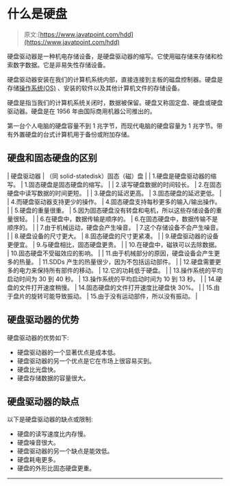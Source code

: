 # 什么是硬盘

> 原文:[https://www.javatpoint.com/hdd](https://www.javatpoint.com/hdd)

硬盘驱动器是一种机电存储设备，是硬盘驱动器的缩写。它使用磁存储来存储和检索数字数据。它是非易失性存储设备。

硬盘驱动器安装在我们的计算机系统内部，直接连接到主板的磁盘控制器。硬盘是存储[操作系统(OS)](https://www.javatpoint.com/operating-system) 、安装的软件以及其他计算机文件的存储设备。

硬盘是指当我们的计算机系统关闭时，数据被保留。硬盘又称固定盘、硬盘或硬盘驱动器。硬盘是在 1956 年由国际商用机器公司推出的。

第一台个人电脑的硬盘容量不到 1 兆字节，而现代电脑的硬盘容量为 1 兆字节。带有外置硬盘的台式计算机用于备份或附加存储。

## 硬盘和固态硬盘的区别

| 硬盘驱动器 | （同 solid-statedisk）固态（磁）盘 |
| 1.硬盘是硬盘驱动器的缩写。 | 1.固态硬盘是固态硬盘的缩写。 |
| 2.读写硬盘数据的时间较长。 | 2.在固态硬盘中读写数据的时间更短。 |
| 3.硬盘的延迟更高。 | 3.固态硬盘的延迟更低。 |
| 4.而硬盘驱动器支持更少的操作。 | 4.固态硬盘支持每秒更多的输入/输出操作。 |
| 5.硬盘的重量很重。 | 5.因为固态硬盘没有转盘和电机，所以这些存储设备的重量很轻。 |
| 6.在硬盘中，数据传输是顺序的。 | 6.在固态硬盘中，数据传输不是顺序的。 |
| 7.由于机械运动，硬盘会产生噪音。 | 7.这个存储设备不会产生噪音。 |
| 8.硬盘设备的尺寸更大。 | 8.固态硬盘的尺寸更紧凑。 |
| 9.硬盘驱动器的设备更便宜。 | 9.与硬盘相比，固态硬盘更贵。 |
| 10.在硬盘中，磁铁可以去除数据。 | 10.固态硬盘不受磁效应的影响。 |
| 11.由于机械部分的原因，硬盘设备会产生更多的热量。 | 11.SDDs 产生的热量很少，因为不包括运动部件。 |
| 12.硬盘需要更多的电力来保持所有部件的移动。 | 12.它的功耗低于硬盘。 |
| 13.操作系统的平均启动时间为 30 到 40 秒。 | 13.操作系统的平均启动时间为 10 到 13 秒。 |
| 14.硬盘的文件打开速度稍慢。 | 14.固态硬盘的文件打开速度比硬盘快 30%。 |
| 15.由于盘片的旋转可能导致振动。 | 15.由于没有运动部件，所以没有振动。 |

## 硬盘驱动器的优势

硬盘驱动器的优势如下:

*   硬盘驱动器的一个显著优点是成本低。
*   硬盘驱动器的另一个优点是它在市场上很容易买到。
*   硬盘比光盘快。
*   硬盘存储数据的容量很大。

## 硬盘驱动器的缺点

以下是硬盘驱动器的缺点或限制:

*   硬盘的读写速度比内存慢。
*   硬盘噪音很大。
*   硬盘驱动器的另一个缺点是能效低。
*   硬盘耗电更多。
*   硬盘的外形比固态硬盘更重。

* * *